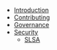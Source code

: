 <!--
SPDX-FileCopyrightText: 2022 Fluid Attacks and Makes contributors

SPDX-License-Identifier: MIT
-->

- [Introduction](./README.md)
- [Contributing](./contributing/README.md)
- [Governance](./governance/README.md)
- [Security](./security/README.md)
  - [SLSA](./security/slsa.md)
